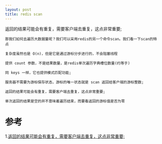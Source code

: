 ```yaml
---
layout: post
title: redis scan
---
```


返回的结果可能会有重复，需要客户端去重复，这点非常重要;

```
那我们如何去遍历大数据量呢？我们可以采用redis的另一个命令scan。我们看一下scan的特点

复杂度虽然也是 O(n)，但是它是通过游标分步进行的，不会阻塞线程

提供 count 参数，不是结果数量，是redis单次遍历字典槽位数量(约等于)

同 keys 一样，它也提供模式匹配功能;

服务器不需要为游标保存状态，游标的唯一状态就是 scan 返回给客户端的游标整数;

返回的结果可能会有重复，需要客户端去重复，这点非常重要;

单次返回的结果是空的并不意味着遍历结束，而要看返回的游标值是否为零
```

# 参考
1.[返回的结果可能会有重复，需要客户端去重复，这点非常重要;](https://www.cnblogs.com/-wenli/p/13045432.html)